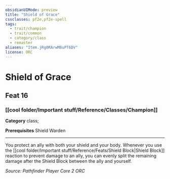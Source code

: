 ```yaml
---
obsidianUIMode: preview
title: "Shield of Grace"
cssclasses: pf2e,pf2e-spell
tags:
  - trait/champion
  - trait/common
  - category/class
  - remaster
aliases: "Item.jRg0RArwM8uPT6DV"
license: ORC
---
```

# Shield of Grace
## Feat 16
### [[cool folder/Important stuff/Reference/Classes/Champion]]

**Category** class; 



**Prerequisites** Shield Warden
* * *
You protect an ally with both your shield and your body. Whenever you use the [[cool folder/Important stuff/Reference/Feats/Shield Block|Shield Block]] reaction to prevent damage to an ally, you can evenly split the remaining damage after the Shield Block between the ally and yourself.

*Source: Pathfinder Player Core 2*
*ORC*
